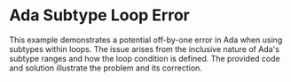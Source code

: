 # Ada Subtype Loop Error
This example demonstrates a potential off-by-one error in Ada when using subtypes within loops.  The issue arises from the inclusive nature of Ada's subtype ranges and how the loop condition is defined.  The provided code and solution illustrate the problem and its correction.